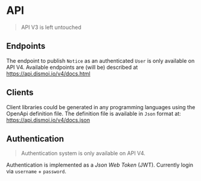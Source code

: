 # API

> API V3 is left untouched


## Endpoints

The endpoint to publish `Notice` as an authenticated `User` is only available on API V4.
Available endpoints are (will be) described at https://api.dismoi.io/v4/docs.html


## Clients

Client libraries could be generated in any programming languages using the OpenApi definition file.
The definition file is available in `Json` format at: https://api.dismoi.io/v4/docs.json


## Authentication

> Authentication system is only available on API V4.

Authentication is implemented as a _Json Web Token_ (JWT).
Currently login via `username` + `password`.
